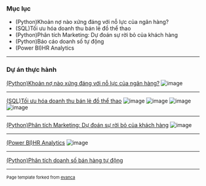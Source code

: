 ### Mục lục

- (Python)Khoản nợ nào xứng đáng với nỗ lực của ngân hàng?
- (SQL)Tối ưu hóa doanh thu bán lẻ đồ thể thao
- (Python)Phân tích Marketing: Dự đoán sự rời bỏ của khách hàng
- (Python)Báo cáo doanh số tự động
- (Power BI)HR Analytics

---

### Dự án thực hành

[(Python)Khoản nợ nào xứng đáng với nỗ lực của ngân hàng?](/project01.md)
![image](https://user-images.githubusercontent.com/118591981/203533781-7f60f923-392f-4744-8954-dc5ee6034d4f.png)

---
[(SQL)Tối ưu hóa doanh thu bán lẻ đồ thể thao](/project02.md)
![image](https://user-images.githubusercontent.com/118591981/203534872-616d4284-425d-4707-a427-f2a438e23365.png)
![image](https://user-images.githubusercontent.com/118591981/203534920-9ee0fb3a-0cf6-4206-9cf1-de32961e3177.png)
![image](https://user-images.githubusercontent.com/118591981/203534979-19aeaeca-3290-4657-ae94-4dc316634415.png)
![image](https://user-images.githubusercontent.com/118591981/203535043-2d635801-e596-47b1-8b7b-20a158e67a97.png)

---
[(Python)Phân tích Marketing: Dự đoán sự rời bỏ của khách hàng](/project03.md)
![image](https://user-images.githubusercontent.com/118591981/203973109-928a9bc0-cc3a-4e21-bb8c-54cd9ad4c592.png)

---
[(Power BI)HR Analytics]([/project05.md](https://app.powerbi.com/groups/me/reports/97394649-a696-42ae-85a9-6717fdcfa127?ctid=68cdfebb-157b-4846-ba2f-d196a9124ac0&pbi_source=linkShare&bookmarkGuid=3a8e6d67-aaff-41b8-96b6-858619766787))
![image](https://user-images.githubusercontent.com/118591981/208185344-f6a1acac-ac16-41ea-9f74-76306720264c.png)

---
[(Python)Phân tích doanh số bán hàng tự động](/project04.md)


---
<p style="font-size:11px">Page template forked from <a href="https://github.com/evanca/quick-portfolio">evanca</a></p>
<!-- Remove above link if you don't want to attibute -->
